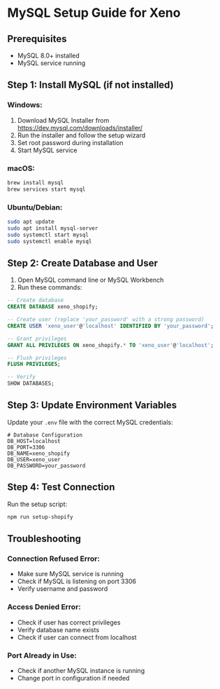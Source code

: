 # MySQL Setup Guide for Xeno

## Prerequisites
- MySQL 8.0+ installed
- MySQL service running

## Step 1: Install MySQL (if not installed)

### Windows:
1. Download MySQL Installer from https://dev.mysql.com/downloads/installer/
2. Run the installer and follow the setup wizard
3. Set root password during installation
4. Start MySQL service

### macOS:
```bash
brew install mysql
brew services start mysql
```

### Ubuntu/Debian:
```bash
sudo apt update
sudo apt install mysql-server
sudo systemctl start mysql
sudo systemctl enable mysql
```

## Step 2: Create Database and User

1. Open MySQL command line or MySQL Workbench
2. Run these commands:

```sql
-- Create database
CREATE DATABASE xeno_shopify;

-- Create user (replace 'your_password' with a strong password)
CREATE USER 'xeno_user'@'localhost' IDENTIFIED BY 'your_password';

-- Grant privileges
GRANT ALL PRIVILEGES ON xeno_shopify.* TO 'xeno_user'@'localhost';

-- Flush privileges
FLUSH PRIVILEGES;

-- Verify
SHOW DATABASES;
```

## Step 3: Update Environment Variables

Update your `.env` file with the correct MySQL credentials:

```env
# Database Configuration
DB_HOST=localhost
DB_PORT=3306
DB_NAME=xeno_shopify
DB_USER=xeno_user
DB_PASSWORD=your_password
```

## Step 4: Test Connection

Run the setup script:
```bash
npm run setup-shopify
```

## Troubleshooting

### Connection Refused Error:
- Make sure MySQL service is running
- Check if MySQL is listening on port 3306
- Verify username and password

### Access Denied Error:
- Check if user has correct privileges
- Verify database name exists
- Check if user can connect from localhost

### Port Already in Use:
- Check if another MySQL instance is running
- Change port in configuration if needed
